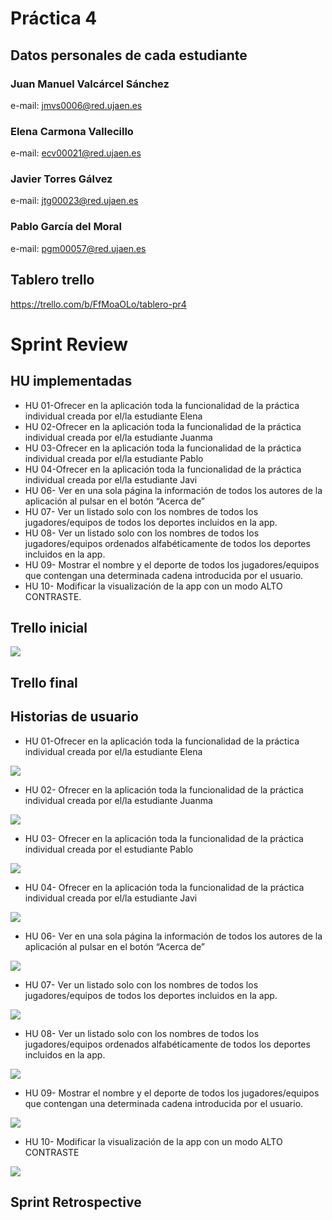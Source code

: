 # Práctica 4

## Datos personales de cada estudiante
### Juan Manuel Valcárcel Sánchez
e-mail: jmvs0006@red.ujaen.es

### Elena Carmona Vallecillo
e-mail: ecv00021@red.ujaen.es

### Javier Torres Gálvez
e-mail: jtg00023@red.ujaen.es

### Pablo García del Moral
e-mail: pgm00057@red.ujaen.es

## Tablero trello
https://trello.com/b/FfMoaOLo/tablero-pr4

# Sprint Review

## HU implementadas
- HU 01-Ofrecer en la aplicación toda la funcionalidad de la práctica individual creada por el/la estudiante Elena
- HU 02-Ofrecer en la aplicación toda la funcionalidad de la práctica individual creada por el/la estudiante Juanma
- HU 03-Ofrecer en la aplicación toda la funcionalidad de la práctica individual creada por el/la estudiante Pablo
- HU 04-Ofrecer en la aplicación toda la funcionalidad de la práctica individual creada por el/la estudiante Javi
- HU 06- Ver en una sola página la información de todos los autores de la aplicación al pulsar en el botón “Acerca de”
- HU 07- Ver un listado solo con los nombres de todos los jugadores/equipos de todos los deportes incluidos en la app.
- HU 08- Ver un listado solo con los nombres de todos los jugadores/equipos ordenados alfabéticamente de todos los deportes incluidos en la app.
- HU 09- Mostrar el nombre y el deporte de todos los jugadores/equipos que contengan una determinada cadena introducida por el usuario.
- HU 10- Modificar la visualización de la app con un modo ALTO CONTRASTE.

## Trello inicial
<img src='imagenes\trello_inicial.png'>

## Trello final

## Historias de usuario 
- HU 01-Ofrecer en la aplicación toda la funcionalidad de la práctica individual creada por el/la estudiante Elena
<img src='imagenes\hu01.png'>

- HU 02- Ofrecer en la aplicación toda la funcionalidad de la práctica individual creada por el/la estudiante Juanma
<img src='imagenes\hu02.png'>

- HU 03- Ofrecer en la aplicación toda la funcionalidad de la práctica individual creada por el estudiante Pablo
<img src='imagenes\hu03.png'>

- HU 04- Ofrecer en la aplicación toda la funcionalidad de la práctica individual creada por el/la estudiante Javi
<img src='imagenes\hu04.png'>

- HU 06- Ver en una sola página la información de todos los autores de la aplicación al pulsar en el botón “Acerca de”
<img src='imagenes\hu06.png'>

- HU 07- Ver un listado solo con los nombres de todos los jugadores/equipos de todos los deportes incluidos en la app.
<img src='imagenes\hu07.png'>

- HU 08- Ver un listado solo con los nombres de todos los jugadores/equipos ordenados alfabéticamente de todos los deportes incluidos en la app.
<img src='imagenes\hu08.png'>

- HU 09- Mostrar el nombre y el deporte de todos los jugadores/equipos que contengan una determinada cadena introducida por el usuario.
<img src='imagenes\hu09.png'>

- HU 10- Modificar la visualización de la app con un modo ALTO CONTRASTE
<img src='imagenes\hu10.png'>


## Sprint Retrospective

